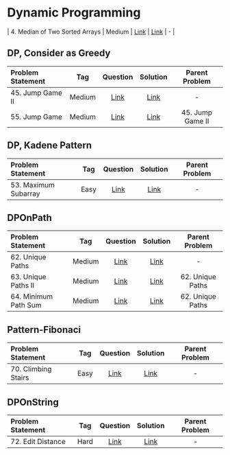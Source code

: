 # Dynamic Programming

| 4. Median of Two Sorted Arrays | Medium  | [Link]() | [Link]() | - |



## DP, Consider as Greedy
| Problem Statement                                          | Tag   |  Question  | Solution  | Parent Problem        |
| :------------------------------------------------------    | :---: | :-------:  | :-------: | :----------------:    |
| 45. Jump Game II | Medium  | [Link](https://leetcode.com/problems/jump-game-ii/) | [Link](https://github.com/aatman-24/DSA/blob/main/LeetCode/Medium/55.%20Jump%20Game.cpp) | - |
| 55. Jump Game | Medium  | [Link](https://leetcode.com/problems/jump-game/) | [Link](https://github.com/aatman-24/DSA/blob/main/LeetCode/Medium/55.%20Jump%20Game.cpp) | 45. Jump Game II |




## DP, Kadene Pattern
| Problem Statement                                          | Tag   |  Question  | Solution  | Parent Problem        |
| :------------------------------------------------------    | :---: | :-------:  | :-------: | :----------------:    |
| 53. Maximum Subarray | Easy  | [Link](https://leetcode.com/problems/maximum-subarray/) | [Link](https://github.com/aatman-24/DSA/blob/main/LeetCode/Easy/53.%20Maximum%20Subarray.cpp) | - |


## DPOnPath
| Problem Statement                                          | Tag   |  Question  | Solution  | Parent Problem        |
| :------------------------------------------------------    | :---: | :-------:  | :-------: | :----------------:    |
| 62. Unique Paths | Medium  | [Link](https://leetcode.com/problems/unique-paths/) | [Link](https://github.com/aatman-24/DSA/blob/main/LeetCode/Medium/62.%20Unique%20Paths.cpp) | - |
| 63. Unique Paths II | Medium  | [Link](https://leetcode.com/problems/unique-paths-ii/) | [Link](https://github.com/aatman-24/DSA/blob/main/LeetCode/Medium/63.%20Unique%20Paths%20II.cpp) | 62. Unique Paths |
| 64. Minimum Path Sum | Medium  | [Link](https://leetcode.com/problems/minimum-path-sum/) | [Link](https://github.com/aatman-24/DSA/blob/main/LeetCode/Medium/64.%20Minimum%20Path%20Sum.cpp) | 62. Unique Paths |


## Pattern-Fibonaci
| Problem Statement                                          | Tag   |  Question  | Solution  | Parent Problem        |
| :------------------------------------------------------    | :---: | :-------:  | :-------: | :----------------:    |
| 70. Climbing Stairs | Easy  | [Link](https://leetcode.com/problems/climbing-stairs/) | [Link](https://github.com/aatman-24/DSA/blob/main/LeetCode/Easy/70.%20Climbing%20Stairs.cpp) | - |


## DPOnString
| Problem Statement                                          | Tag   |  Question  | Solution  | Parent Problem        |
| :------------------------------------------------------    | :---: | :-------:  | :-------: | :----------------:    |
| 72. Edit Distance | Hard  | [Link](https://leetcode.com/problems/edit-distance/) | [Link](https://github.com/aatman-24/DSA/blob/main/LeetCode/Hard/72.%20Edit%20Distance.cpp) | - |
